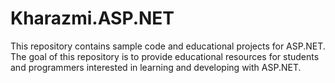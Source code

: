 # Kharazmi.ASP.NET
This repository contains sample code and educational projects for ASP.NET. The goal of this repository is to provide educational resources for students and programmers interested in learning and developing with ASP.NET.